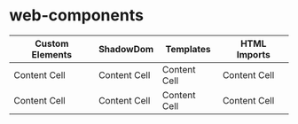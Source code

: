 # web-components

| Custom Elements  | ShadowDom |  Templates  | HTML Imports |
| ------------- | ------------- | ------------- | ------------- |
| Content Cell  | Content Cell  | Content Cell  | Content Cell  |
| Content Cell  | Content Cell  | Content Cell  | Content Cell  |
